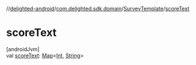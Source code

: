 //[delighted-android](../../../index.md)/[com.delighted.sdk.domain](../index.md)/[SurveyTemplate](index.md)/[scoreText](score-text.md)

# scoreText

[androidJvm]\
val [scoreText](score-text.md): [Map](https://kotlinlang.org/api/latest/jvm/stdlib/kotlin.collections/-map/index.html)&lt;[Int](https://kotlinlang.org/api/latest/jvm/stdlib/kotlin/-int/index.html), [String](https://kotlinlang.org/api/latest/jvm/stdlib/kotlin/-string/index.html)&gt;
